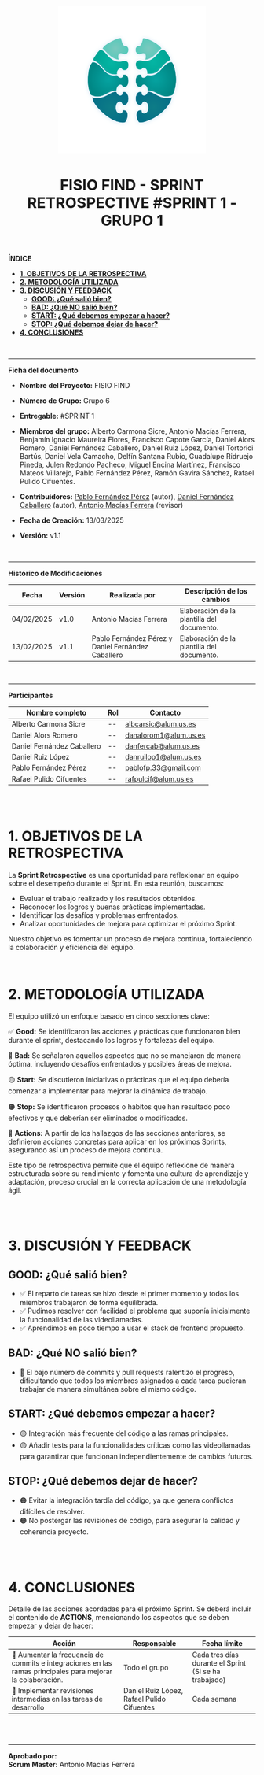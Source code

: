 <!-- ---
title: "SPRINT RETROSPECTIVE #SPRINT 1 - GRUPO 1"                    # CHANGE IF NEEDED
subtitle: "FISIO FIND - Grupo 6 - #SPRINT 1"
author: [Alberto Carmona Sicre, Daniel Alors Romero, Daniel Fernández Caballero, Rafael Pulido Cifuentes, Daniel Ruiz López, Pablo Fernández Pérez]
date: "13/03/2025"                                        # CHANGE IF NEEDED
subject: "ISPP"
lang: "es"
toc: true
titlepage: true
titlepage-text-color: "1C1C1C"
titlepage-rule-color: "1C1C1C"
titlepage-rule-height: 0
colorlinks: true
linkcolor: blue
titlepage-background: "../.backgrounds/background4V.pdf"  # CHANGE IF NEEDED
header-left: "SPRINT RETROSPECTIVE SPRINT 1 - T1"              # CHANGE IF NEEDED
header-right: "13/03/2025"                                # CHANGE IF NEEDED
footer-left: "FISIO FIND"
documentclass: scrartcl
classoption: "table"
--- -->

<!-- COMMENT THIS WHEN EXPORTING TO PDF -->
<p align="center">
  <img src="../../.img/Logo_FisioFind_Verde_sin_fondo.webp" alt="Logo FisioFind" width="300" />
</p>

<h1 align="center" style="font-size: 30px; font-weight: bold;">
  FISIO FIND  -  SPRINT RETROSPECTIVE #SPRINT 1 - GRUPO 1
</h1>

<br>


**ÍNDICE**
- [**1. OBJETIVOS DE LA RETROSPECTIVA**](#1-objetivos-de-la-retrospectiva)
- [**2. METODOLOGÍA UTILIZADA**](#2-metodología-utilizada)
- [**3. DISCUSIÓN Y FEEDBACK**](#3-discusión-y-feedback)
  - [**GOOD: ¿Qué salió bien?**](#good-qué-salió-bien)
  - [**BAD: ¿Qué NO salió bien?**](#bad-qué-no-salió-bien)
  - [**START: ¿Qué debemos empezar a hacer?**](#start-qué-debemos-empezar-a-hacer)
  - [**STOP: ¿Qué debemos dejar de hacer?**](#stop-qué-debemos-dejar-de-hacer)
- [**4. CONCLUSIONES**](#4-conclusiones)
<!-- COMMENT WHEN EXPORTING TO PDF -->

<br>


---

**Ficha del documento**

- **Nombre del Proyecto:** FISIO FIND

- **Número de Grupo:** Grupo 6

- **Entregable:** #SPRINT 1

- **Miembros del grupo:** Alberto Carmona Sicre, Antonio Macías Ferrera, Benjamín Ignacio Maureira Flores, Francisco Capote García, Daniel Alors Romero, Daniel Fernández Caballero, Daniel Ruiz López, Daniel Tortorici Bartús, Daniel Vela Camacho, Delfín Santana Rubio, Guadalupe Ridruejo Pineda, Julen Redondo Pacheco, Miguel Encina Martínez, Francisco Mateos Villarejo, Pablo Fernández Pérez, Ramón Gavira Sánchez, Rafael Pulido Cifuentes.

- **Contribuidores:** [Pablo Fernández Pérez](https://github.com/Letee2) (autor), [Daniel Fernández Caballero](https://github.com/DaniFdezCab) (autor), [Antonio Macías Ferrera](https://github.com/antoniommff) (revisor)

- **Fecha de Creación:** 13/03/2025  

- **Versión:** v1.1

<br>


---

<!-- \newpage -->

**Histórico de Modificaciones**

| Fecha      | Versión | Realizada por                    | Descripción de los cambios |
|------------|---------|----------------------------------|----------------------------|
| 04/02/2025 | v1.0    | Antonio Macías Ferrera           | Elaboración de la plantilla del documento. |
| 13/02/2025 | v1.1    | Pablo Fernández Pérez y Daniel Fernández Caballero           | Elaboración de la plantilla del documento. |

<br>


---

 **Participantes**

| Nombre completo | Rol | Contacto |
|----------------|-----|----------|
| Alberto Carmona Sicre | -- | albcarsic@alum.us.es |
| Daniel Alors Romero | -- | danalorom1@alum.us.es |
| Daniel Fernández Caballero | -- | danfercab@alum.us.es |
| Daniel Ruiz López | -- | danruilop1@alum.us.es |
| Pablo Fernández Pérez | -- | pablofp.33@gmail.com |
| Rafael Pulido Cifuentes | -- | rafpulcif@alum.us.es |

<br>

<!-- \newpage -->

<br>


# **1. OBJETIVOS DE LA RETROSPECTIVA**
La **Sprint Retrospective** es una oportunidad para reflexionar en equipo sobre el desempeño durante el Sprint. En esta reunión, buscamos:

- Evaluar el trabajo realizado y los resultados obtenidos.
- Reconocer los logros y buenas prácticas implementadas.
- Identificar los desafíos y problemas enfrentados.
- Analizar oportunidades de mejora para optimizar el próximo Sprint.

Nuestro objetivo es fomentar un proceso de mejora continua, fortaleciendo la colaboración y eficiencia del equipo.
<br>

<br>


# **2. METODOLOGÍA UTILIZADA**
El equipo utilizó un enfoque basado en cinco secciones clave:

✅ **Good:** Se identificaron las acciones y prácticas que funcionaron bien durante el sprint, destacando los logros y fortalezas del equipo.

🔴 **Bad:** Se señalaron aquellos aspectos que no se manejaron de manera óptima, incluyendo desafíos enfrentados y posibles áreas de mejora.  

🟡 **Start:** Se discutieron iniciativas o prácticas que el equipo debería comenzar a implementar para mejorar la dinámica de trabajo.

🟠 **Stop:** Se identificaron procesos o hábitos que han resultado poco efectivos y que deberían ser eliminados o modificados.

🔵 **Actions:** A partir de los hallazgos de las secciones anteriores, se definieron acciones concretas para aplicar en los próximos Sprints, asegurando así un proceso de mejora continua.


Este tipo de retrospectiva permite que el equipo reflexione de manera estructurada sobre su rendimiento y fomenta una cultura de aprendizaje y adaptación, proceso crucial en la correcta aplicación de una metodología ágil.

<br>

<br>

# **3. DISCUSIÓN Y FEEDBACK**

## **GOOD: ¿Qué salió bien?**
- ✅ El reparto de tareas se hizo desde el primer momento y todos los miembros trabajaron de forma equilibrada.
- ✅ Pudimos resolver con facilidad el problema que suponía inicialmente la funcionalidad de las videollamadas.
- ✅ Aprendimos en poco tiempo a usar el stack de frontend propuesto.

## **BAD: ¿Qué NO salió bien?**
- 🔴 El bajo número de commits y pull requests ralentizó el progreso, dificultando que todos los miembros asignados a cada tarea pudieran trabajar de manera simultánea sobre el mismo código.

## **START: ¿Qué debemos empezar a hacer?**
- 🟡 Integración más frecuente del código a las ramas principales.
- 🟡 Añadir tests para la funcionalidades críticas como las videollamadas para garantizar que funcionan independientemente de cambios futuros.

## **STOP: ¿Qué debemos dejar de hacer?**
- 🟠 Evitar la integración tardía del código, ya que genera conflictos difíciles de resolver.
- 🟠 No postergar las revisiones de código, para asegurar la calidad y coherencia proyecto.

<br>

<br>


# **4. CONCLUSIONES**
Detalle de las acciones acordadas para el próximo Sprint. Se deberá incluir el contenido de **ACTIONS**, mencionando los aspectos que se deben empezar y dejar de hacer:

| Acción | Responsable | Fecha límite |
|--------|------------|--------------|
| 🔵 Aumentar la frecuencia de commits e integraciones en las ramas principales para mejorar la colaboración. | Todo el grupo | Cada tres días durante el Sprint (Si se ha trabajado) |
| 🔵 Implementar revisiones intermedias en las tareas de desarrollo | Daniel Ruiz López, Rafael Pulido Cifuentes | Cada semana |

<br>

<br>


---

**Aprobado por:**  
**Scrum Master:** Antonio Macías Ferrera  
